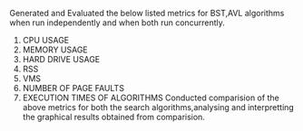 Generated and Evaluated the below listed metrics for BST,AVL algorithms when run independently and when both run concurrently.
1. CPU USAGE
2. MEMORY USAGE
3. HARD DRIVE USAGE
4. RSS
5. VMS
6. NUMBER OF PAGE FAULTS
7. EXECUTION TIMES OF ALGORITHMS
Conducted comparision of the above metrics for both the search algorithms,analysing and interpretting the graphical results obtained from comparision.
 
